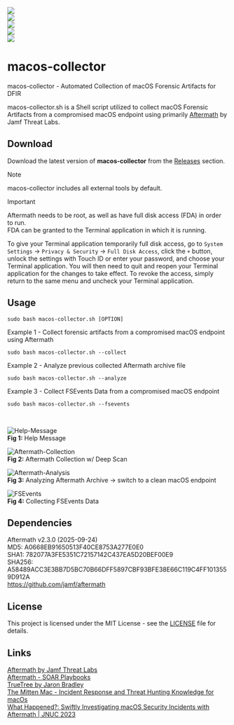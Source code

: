 <p align="center"><a href="https://github.com/ohmyzsh/ohmyzsh"><img src="https://img.shields.io/badge/Language-Shell-blue" style="text-align:center;display:block;"></a> <a href="https://github.com/LETHAL-FORENSICS/macos-collector/releases/latest"><img src="https://img.shields.io/github/v/release/LETHAL-FORENSICS/macos-collector?label=Release" style="text-align:center;display:block;"></a> <img src="https://img.shields.io/badge/macOS-12.0+-brightgreen" style="text-align:center;display:block;"> <img src="https://img.shields.io/badge/Maintenance%20Level-Actively%20Developed-brightgreen" style="text-align:center;display:block;"> <a href="https://x.com/LETHAL_DFIR"><img src="https://img.shields.io/twitter/follow/LETHAL_DFIR?style=social" style="text-align:center;display:block;"></a></p>  

# macos-collector
macos-collector - Automated Collection of macOS Forensic Artifacts for DFIR  

macos-collector.sh is a Shell script utilized to collect macOS Forensic Artifacts from a compromised macOS endpoint using primarily [Aftermath](https://github.com/jamf/aftermath) by Jamf Threat Labs.  

## Download  
Download the latest version of **macos-collector** from the [Releases](https://github.com/LETHAL-FORENSICS/macos-collector/releases/latest) section.  

> [!NOTE]
> macos-collector includes all external tools by default.  

> [!IMPORTANT]
> Aftermath needs to be root, as well as have full disk access (FDA) in order to run.  
> FDA can be granted to the Terminal application in which it is running. 
> 
> To give your Terminal application temporarily full disk access, go to `System Settings` &#8594; `Privacy & Security` &#8594; `Full Disk Access`, click the `+` button, unlock the settings with Touch ID or enter your password, and choose your Terminal application. You will then need to quit and reopen your Terminal application for the changes to take effect. To revoke the access, simply return to the same menu and uncheck your Terminal application.  

## Usage  
```Shell
sudo bash macos-collector.sh [OPTION]
```

Example 1 - Collect forensic artifacts from a compromised macOS endpoint using Aftermath  
```Shell
sudo bash macos-collector.sh --collect  
```

Example 2 - Analyze previous collected Aftermath archive file    
```Shell
sudo bash macos-collector.sh --analyze
```

Example 3 - Collect FSEvents Data from a compromised macOS endpoint   
```Shell
sudo bash macos-collector.sh --fsevents  
```

</br>

![Help-Message](https://github.com/user-attachments/assets/b307b992-4cc3-4290-b7cd-47ec6924637c)  
**Fig 1:** Help Message  

![Aftermath-Collection](https://github.com/user-attachments/assets/27d73f2d-c139-446d-b1b6-20f0d4a52fb8)  
**Fig 2:** Aftermath Collection w/ Deep Scan  

![Aftermath-Analysis](https://github.com/user-attachments/assets/cfa5c6d1-c188-4648-ac7f-111ade15c943)  
**Fig 3:** Analyzing Aftermath Archive &#8594; switch to a clean macOS endpoint  

![FSEvents](https://github.com/user-attachments/assets/d52a6f96-2780-4747-a704-1f160acf1c37)  
**Fig 4:** Collecting FSEvents Data  

## Dependencies
Aftermath v2.3.0 (2025-09-24)  
MD5: A0668EB91650513F40CE8753A277E0E0  
SHA1: 782077A3FE5351C72157142C437EA5D20BEF00E9  
SHA256: A58489ACC3E3BB7D5BC70B66DFF5897CBF93BFE38E66C119C4FF1013559D912A  
https://github.com/jamf/aftermath  

## License
This project is licensed under the MIT License - see the [LICENSE](LICENSE) file for details.  

## Links
[Aftermath by Jamf Threat Labs](https://github.com/jamf/aftermath)  
[Aftermath - SOAR Playbooks](https://github.com/jamf/jamfprotect/tree/main/soar_playbooks/aftermath_collection)  
[TrueTree by Jaron Bradley](https://github.com/themittenmac/TrueTree)  
[The Mitten Mac - Incident Response and Threat Hunting Knowledge for macOs](https://themittenmac.com/)  
[What Happened?: Swiftly Investigating macOS Security Incidents with Aftermath | JNUC 2023](https://www.youtube.com/watch?v=lvfQMnkOZDM)  